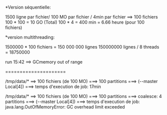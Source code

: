 *Version séquentielle:

1500 ligne par fichier/ 100 MO par fichier / 4min par fichier ==> 100 fichiers
100 * 100 = 10 GO (Total)
100 * 4 = 400 min = 6.66 heure (pour 100 fichiers)

*version multithreading:

1500000 * 100 fichiers = 150 000 000 lignes
150000000 lignes / 8 threads = 18750000

run 15:42 ==> GCmemory out of range

=====================

/tmp/data/* ==> 100 fichiers (de 100 MO)  ===> 100 partitions ===> (--master Local[4])  ===> temps d'execution de job: 17min

/tmp/data/* ==> 100 fichiers (de 100 MO)  ===> 100 partitions ===> coalesce: 4 partitions ===> (--master Local[4])  ===> temps d'execution de job: java.lang.OutOfMemoryError: GC overhead limit exceeded

